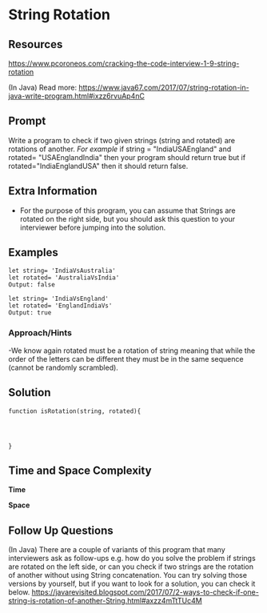 # String Rotation

## Resources

https://www.pcoroneos.com/cracking-the-code-interview-1-9-string-rotation

(In Java)
Read more: https://www.java67.com/2017/07/string-rotation-in-java-write-program.html#ixzz6rvuAp4nC

## Prompt

Write a program to check if two given strings (string and rotated) are rotations of another.
_For example_
if string = "IndiaUSAEngland" and rotated= "USAEnglandIndia" then your program should return true but if rotated="IndiaEnglandUSA" then it should return false.

## Extra Information

- For the purpose of this program, you can assume that Strings are rotated on the right side, but you should ask this question to your interviewer before jumping into the solution.

## Examples

```
let string= 'IndiaVsAustralia'
let rotated= 'AustraliaVsIndia'
Output: false
```

```
let string= 'IndiaVsEngland'
let rotated= 'EnglandIndiaVs'
Output: true
```

### Approach/Hints

-We know again rotated must be a rotation of string meaning that while the order of the letters can be different they must be in the same sequence (cannot be randomly scrambled).

## Solution

```
function isRotation(string, rotated){




}
```

## Time and Space Complexity

**Time**

**Space**

## Follow Up Questions

(In Java)
There are a couple of variants of this program that many interviewers ask as follow-ups e.g. how do you solve the problem if strings are rotated on the left side, or can you check if two strings are the rotation of another without using String concatenation. You can try solving those versions by yourself, but if you want to look for a solution, you can check it below.
https://javarevisited.blogspot.com/2017/07/2-ways-to-check-if-one-string-is-rotation-of-another-String.html#axzz4mTtTUc4M
